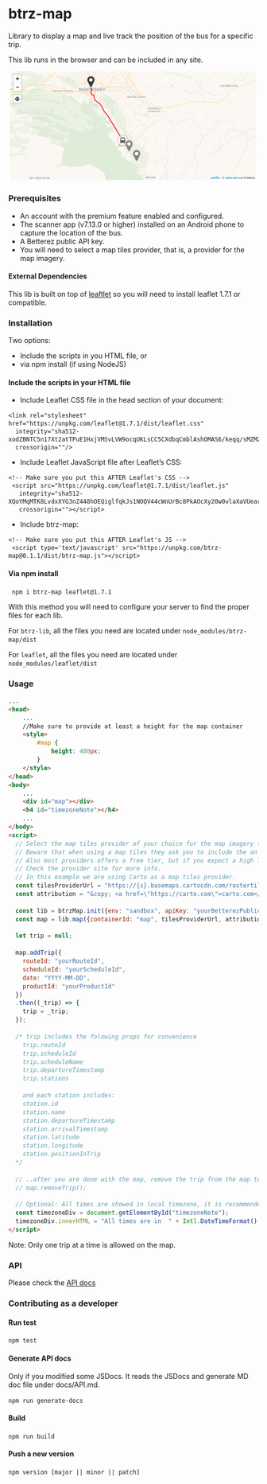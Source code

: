 # btrz-map
Library to display a map and live track the position of the bus for a specific trip.

This lib runs in the browser and can be
included in any site.

![map sample](./docs/images/map-sample.png)

### Prerequisites
* An account with the premium feature enabled and configured.
* The scanner app (v7.13.0 or higher) installed on an Android phone to capture the location of the bus.
* A Betterez public API key.
* You will need to select a map tiles provider, that is, a provider for the map imagery.

#### External Dependencies
This lib is built on top of [leaftlet](https://leafletjs.com/) so you will need  to install 
leaflet 1.7.1 or compatible.

### Installation
Two options:
* Include the scripts in you HTML file, or
* via npm install (if using NodeJS)

#### Include the scripts in your HTML file

* Include Leaflet CSS file in the head section of your document:

```
<link rel="stylesheet" href="https://unpkg.com/leaflet@1.7.1/dist/leaflet.css"
  integrity="sha512-xodZBNTC5n17Xt2atTPuE1HxjVMSvLVW9ocqUKLsCC5CXdbqCmblAshOMAS6/keqq/sMZMZ19scR4PsZChSR7A=="
  crossorigin=""/>
  ```

* Include Leaflet JavaScript file after Leaflet’s CSS:

```
<!-- Make sure you put this AFTER Leaflet's CSS -->
 <script src="https://unpkg.com/leaflet@1.7.1/dist/leaflet.js"
   integrity="sha512-XQoYMqMTK8LvdxXYG3nZ448hOEQiglfqkJs1NOQV44cWnUrBc8PkAOcXy20w0vlaXaVUearIOBhiXZ5V3ynxwA=="
   crossorigin=""></script>
```

* Include btrz-map:
```
<!-- Make sure you put this AFTER Leaflet's JS -->
 <script type='text/javascript' src="https://unpkg.com/btrz-map@0.1.1/dist/btrz-map.js"></script>
```

#### Via npm install
``` npm i btrz-map leaflet@1.7.1```

With this method you will need to configure your server to find the proper files for each lib.

For ```btrz-lib```, all the files you need are located under ```node_modules/btrz-map/dist```

For ```leaflet```, all the files you need are located under ```node_modules/leaflet/dist```

### Usage
``` html
...
<head>
    ...
    //Make sure to provide at least a height for the map container
    <style>
        #map {
            height: 400px;
        }
    </style>
</head>
<body>
    ...
    <div id="map"></div>
    <h4 id="timezoneNote"></h4>
    ...
</body>
<script>
  // Select the map tiles provider of your choice for the map imagery (e.g Mapbox, Carto, etc)
  // Beware that when using a map tiles they ask you to include the an attribution text on the map.
  // Also most providers offers a free tier, but if you expect a high load you might need to create an account with them
  // Check the provider site for more info.
  // In this example we are using Carto as a map tiles provider.
  const tilesProviderUrl = "https://{s}.basemaps.cartocdn.com/rastertiles/voyager_labels_under/{z}/{x}/{y}.png";
  const attribution = "&copy; <a href=\"https://carto.com\">carto.com</a> contributors";

  const lib = btrzMap.init({env: "sandbox", apiKey: "yourBetterezPublicKey"});
  const map = lib.map({containerId: "map", tilesProviderUrl, attribution});

  let trip = null;

  map.addTrip({
    routeId: "yourRouteId",
    scheduleId: "yourScheduleId",
    date: "YYYY-MM-DD",
    productId: "yourProductId"
  })
  .then((_trip) => {
    trip = _trip;
  });
  
  /* trip includes the folowing props for convenience
    trip.routeId
    trip.scheduleId
    trip.scheduleName
    trip.departureTimestamp
    trip.stations
    
    and each station includes:
    station.id
    station.name
    station.departureTimestamp
    station.arrivalTimestamp
    station.latitude
    station.longitude
    station.positionInTrip
  */
  
  // ..after you are done with the map, remove the trip from the map to free resources.
  // map.removeTrip();

  // Optional: All times are showed in local timezone, it is recommended to make it clear somewhere in the page/
  const timezoneDiv = document.getElementById("timezoneNote");
  timezoneDiv.innerHTML = "All times are in  " + Intl.DateTimeFormat().resolvedOptions().timeZone + " time";
</script>
```
Note: Only one trip at a time is allowed on the map.

### API
Please check the [API docs](docs/API.md)

### Contributing as a developer

#### Run test
```npm test```

#### Generate API docs
Only if you modified some JSDocs. It reads the JSDocs and generate MD doc file under docs/API.md.

```npm run generate-docs```

#### Build
```npm run build```

#### Push a new version
```npm version [major || minor || patch]```
